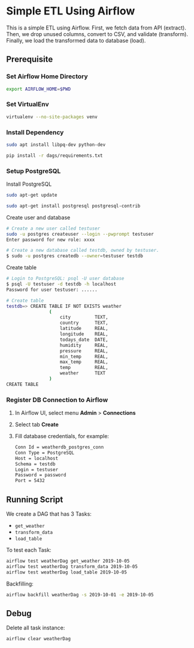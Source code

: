 # Simple ETL Using Airflow

This is a simple ETL using Airflow. First, we fetch data from API (extract). Then, we drop unused columns, convert to CSV, and validate (transform). Finally, we load the transformed data to database (load).

## Prerequisite

### Set Airflow Home Directory

```bash
export AIRFLOW_HOME=$PWD
```

### Set VirtualEnv

``` bash
virtualenv --no-site-packages venv
```

### Install Dependency

``` bash
sudo apt install libpq-dev python-dev

pip install -r dags/requirements.txt
```

### Setup PostgreSQL

Install PostgreSQL

``` bash
sudo apt-get update

sudo apt-get install postgresql postgresql-contrib
```

Create user and database

``` bash
# Create a new user called testuser
sudo -u postgres createuser --login --pwprompt testuser
Enter password for new role: xxxx

# Create a new database called testdb, owned by testuser.
$ sudo -u postgres createdb --owner=testuser testdb
```

Create table

``` bash
# Login to PostgreSQL: psql -U user database
$ psql -U testuser -d testdb -h localhost
Password for user testuser: ......

# Create table
testdb=> CREATE TABLE IF NOT EXISTS weather
                (
                    city         TEXT,
                    country      TEXT,
                    latitude     REAL,
                    longitude    REAL,
                    todays_date  DATE,
                    humidity     REAL,
                    pressure     REAL,
                    min_temp     REAL,
                    max_temp     REAL,
                    temp         REAL,
                    weather      TEXT
                )
CREATE TABLE
```

### Register DB Connection to Airflow

1. In Airflow UI, select menu **Admin** > **Connections**
1. Select tab **Create**
1. Fill database credentials, for example:

   ```txt
   Conn Id = weatherdb_postgres_conn
   Conn Type = PostgreSQL
   Host = localhost
   Schema = testdb
   Login = testuser
   Password = password
   Port = 5432
   ```

## Running Script

We create a DAG that has 3 Tasks:

* `get_weather`
* `transform_data`
* `load_table`

To test each Task:

```bash
airflow test weatherDag get_weather 2019-10-05
airflow test weatherDag transform_data 2019-10-05
airflow test weatherDag load_table 2019-10-05
```

Backfilling:

```bash
airflow backfill weatherDag -s 2019-10-01 -e 2019-10-05
```

## Debug

Delete all task instance:

```bash
airflow clear weatherDag
```